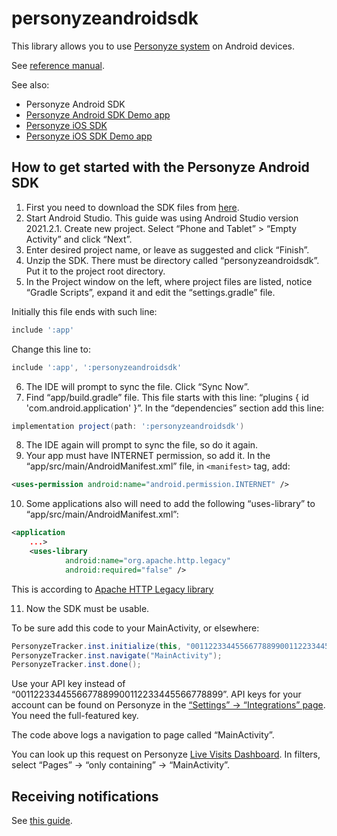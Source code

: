 # personyzeandroidsdk
This library allows you to use [Personyze system](https://www.personyze.com/) on Android devices.

See [reference manual](./doc/README.md).

See also:

- Personyze Android SDK
- [Personyze Android SDK Demo app](https://github.com/personyze/personyzeandroidsdk-demo)
- [Personyze iOS SDK](https://github.com/personyze/personyze-ios-sdk)
- [Personyze iOS SDK Demo app](https://github.com/personyze/personyze-ios-sdk-demo)

## How to get started with the Personyze Android SDK

1. First you need to download the SDK files from [here](https://github.com/personyze/personyzeandroidsdk/archive/refs/heads/main.zip).
2. Start Android Studio. This guide was using Android Studio version 2021.2.1. Create new project. Select “Phone and Tablet” > “Empty Activity” and click “Next”.
3. Enter desired project name, or leave as suggested and click “Finish”.
4. Unzip the SDK. There must be directory called “personyzeandroidsdk”. Put it to the project root directory.
5. In the Project window on the left, where project files are listed, notice “Gradle Scripts”, expand it and edit the “settings.gradle” file.

Initially this file ends with such line:

```gradle
include ':app'
```

Change this line to:

```gradle
include ':app', ':personyzeandroidsdk'
```

6. The IDE will prompt to sync the file. Click “Sync Now”.
7. Find “app/build.gradle” file. This file starts with this line: “plugins { id 'com.android.application' }”. In the “dependencies” section add this line:

```gradle
implementation project(path: ':personyzeandroidsdk')
```

8. The IDE again will prompt to sync the file, so do it again.
9. Your app must have INTERNET permission, so add it. In the “app/src/main/AndroidManifest.xml” file, in `<manifest>` tag, add:

```xml
<uses-permission android:name="android.permission.INTERNET" />
```

10. Some applications also will need to add the following “uses-library” to “app/src/main/AndroidManifest.xml”:

```xml
<application
	...>
	<uses-library
			android:name="org.apache.http.legacy"
			android:required="false" />
```

This is according to [Apache HTTP Legacy library](https://developers.google.com/maps/documentation/android-sdk/config#apache_http_legacy_library)

11. Now the SDK must be usable.

To be sure add this code to your MainActivity, or elsewhere:

```java
PersonyzeTracker.inst.initialize(this, "0011223344556677889900112233445566778899");
PersonyzeTracker.inst.navigate("MainActivity");
PersonyzeTracker.inst.done();
```

Use your API key instead of “0011223344556677889900112233445566778899”. API keys for your account can be found on Personyze in the [“Settings” → “Integrations” page](https://personyze.com/site/tracker/condition#cat=Account%20settings%2FMain%20settings%2FIntegrations). You need the full-featured key.

The code above logs a navigation to page called “MainActivity”.

You can look up this request on Personyze [Live Visits Dashboard](https://personyze.com/site/tracker/condition#cat=Dashboard%2FReal%20time%20visitors). In filters, select “Pages” → “only containing” → “MainActivity”.

## Receiving notifications

See [this guide](./doc/guides/noti/README.md).

